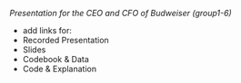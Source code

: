 *Presentation for the CEO and CFO of Budweiser (group1-6)*


- add links for: 
- Recorded Presentation
- Slides
- Codebook & Data
- Code & Explanation 


